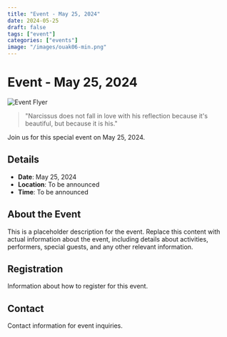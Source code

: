 ```yaml
---
title: "Event - May 25, 2024"
date: 2024-05-25
draft: false
tags: ["event"]
categories: ["events"]
image: "/images/ouak06-min.png"
---
```


# Event - May 25, 2024

![Event Flyer](/images/ouak06-min.png)

> "Narcissus does not fall in love with his reflection because it's beautiful, but because it is his."

Join us for this special event on May 25, 2024.

## Details

- **Date**: May 25, 2024
- **Location**: To be announced
- **Time**: To be announced

## About the Event

This is a placeholder description for the event. Replace this content with actual information about the event, including details about activities, performers, special guests, and any other relevant information.

## Registration

Information about how to register for this event.

## Contact

Contact information for event inquiries.